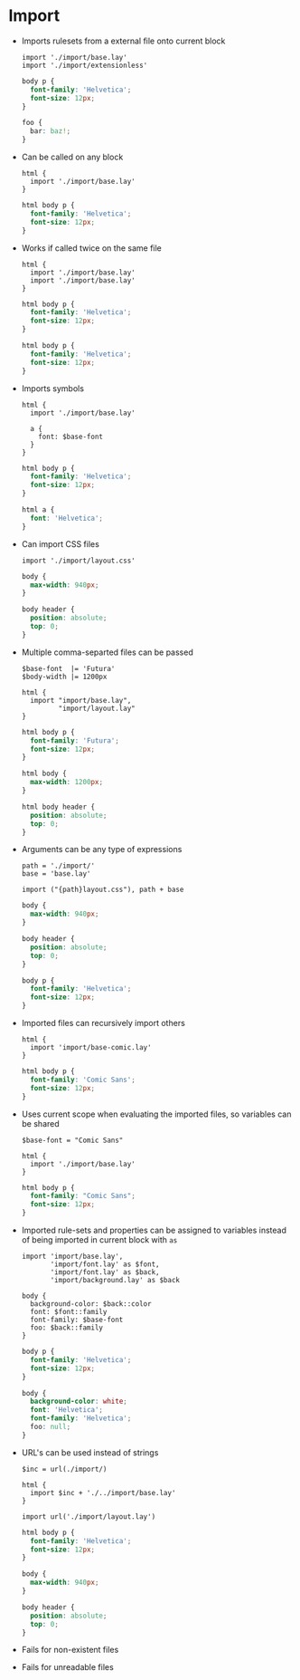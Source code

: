 Import
======

- Imports rulesets from a external file onto current block

  ~~~ lay
  import './import/base.lay'
  import './import/extensionless'
  ~~~

  ~~~ css
  body p {
    font-family: 'Helvetica';
    font-size: 12px;
  }

  foo {
    bar: baz!;
  }
  ~~~

- Can be called on any block

  ~~~ lay
  html {
    import './import/base.lay'
  }
  ~~~

  ~~~ css
  html body p {
    font-family: 'Helvetica';
    font-size: 12px;
  }
  ~~~

- Works if called twice on the same file

  ~~~ lay
  html {
    import './import/base.lay'
    import './import/base.lay'
  }
  ~~~

  ~~~ css
  html body p {
    font-family: 'Helvetica';
    font-size: 12px;
  }

  html body p {
    font-family: 'Helvetica';
    font-size: 12px;
  }
  ~~~

- Imports symbols

  ~~~ lay
  html {
    import './import/base.lay'

    a {
      font: $base-font
    }
  }
  ~~~

  ~~~ css
  html body p {
    font-family: 'Helvetica';
    font-size: 12px;
  }

  html a {
    font: 'Helvetica';
  }
  ~~~

- Can import CSS files

  ~~~ lay
  import './import/layout.css'
  ~~~

  ~~~ css
  body {
    max-width: 940px;
  }

  body header {
    position: absolute;
    top: 0;
  }
  ~~~

- Multiple comma-separted files can be passed

  ~~~ lay
  $base-font  |= 'Futura'
  $body-width |= 1200px

  html {
    import "import/base.lay",
           "import/layout.lay"
  }
  ~~~

  ~~~ css
  html body p {
    font-family: 'Futura';
    font-size: 12px;
  }

  html body {
    max-width: 1200px;
  }

  html body header {
    position: absolute;
    top: 0;
  }
  ~~~

- Arguments can be any type of expressions

  ~~~ lay
  path = './import/'
  base = 'base.lay'

  import ("{path}layout.css"), path + base
  ~~~

  ~~~ css
  body {
    max-width: 940px;
  }

  body header {
    position: absolute;
    top: 0;
  }

  body p {
    font-family: 'Helvetica';
    font-size: 12px;
  }
  ~~~

- Imported files can recursively import others

  ~~~ lay
  html {
    import 'import/base-comic.lay'
  }
  ~~~

  ~~~ css
  html body p {
    font-family: 'Comic Sans';
    font-size: 12px;
  }
  ~~~

- Uses current scope when evaluating the imported files, so variables can be shared

  ~~~ lay
  $base-font = "Comic Sans"

  html {
    import './import/base.lay'
  }
  ~~~

  ~~~ css
  html body p {
    font-family: "Comic Sans";
    font-size: 12px;
  }
  ~~~

- Imported rule-sets and properties can be assigned to variables instead of being imported in current block with `as`

  ~~~ lay
  import 'import/base.lay',
         'import/font.lay' as $font,
         'import/font.lay' as $back,
         'import/background.lay' as $back

  body {
    background-color: $back::color
    font: $font::family
    font-family: $base-font
    foo: $back::family
  }
  ~~~

  ~~~ css
  body p {
    font-family: 'Helvetica';
    font-size: 12px;
  }

  body {
    background-color: white;
    font: 'Helvetica';
    font-family: 'Helvetica';
    foo: null;
  }
  ~~~

- URL's can be used instead of strings

  ~~~ lay
  $inc = url(./import/)

  html {
    import $inc + './../import/base.lay'
  }

  import url('./import/layout.lay')
  ~~~

  ~~~ css
  html body p {
    font-family: 'Helvetica';
    font-size: 12px;
  }

  body {
    max-width: 940px;
  }

  body header {
    position: absolute;
    top: 0;
  }
  ~~~

- Fails for non-existent files

- Fails for unreadable files
